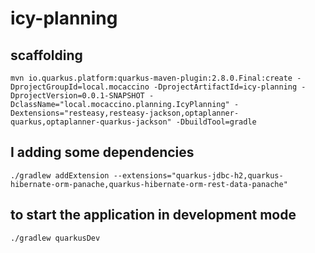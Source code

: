 # icy-planning

## scaffolding

```shell
mvn io.quarkus.platform:quarkus-maven-plugin:2.8.0.Final:create -DprojectGroupId=local.mocaccino -DprojectArtifactId=icy-planning -DprojectVersion=0.0.1-SNAPSHOT -DclassName="local.mocaccino.planning.IcyPlanning" -Dextensions="resteasy,resteasy-jackson,optaplanner-quarkus,optaplanner-quarkus-jackson" -DbuildTool=gradle
```

## I adding some dependencies

```shell
./gradlew addExtension --extensions="quarkus-jdbc-h2,quarkus-hibernate-orm-panache,quarkus-hibernate-orm-rest-data-panache"
```

## to start the application in development mode

```shell
./gradlew quarkusDev
```
